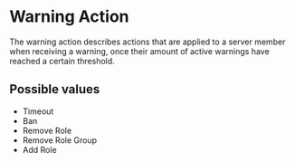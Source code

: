 # Warning Action

The warning action describes actions that are applied to a server member when receiving a warning, once their amount of active warnings have reached a certain threshold.

## Possible values

- Timeout
- Ban
- Remove Role
- Remove Role Group
- Add Role